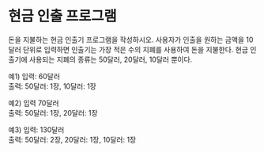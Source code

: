 # 현금 인출 프로그램

돈을 지불하는 현금 인출기 프로그램을 작성하시오. 사용자가 인출을 원하는 금액을 10달러 단위로 입력하면 인출기는 가장 적은 수의 지폐를 사용하여 돈을 지불한다. 현금 인출기에 사용되는 지폐의 종류는 50달러, 20달러, 10달러 뿐이다. 

예1) 입력: 60달러\
  출력: 50달러: 1장, 10달러: 1장

예2) 입력 70달러\
  출력: 50달러: 1장, 20달러: 1장

예3) 입력: 130달러\
  출력: 50달러: 2장, 20달러: 1장, 10달러: 1장
